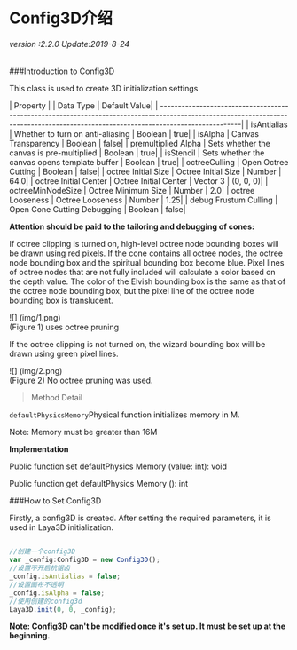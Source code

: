 # 	Config3D介绍

###### *version :2.2.0  Update:2019-8-24*

###Introduction to Config3D

This class is used to create 3D initialization settings

| Property | | Data Type | Default Value|
| -----------------------------------------------------------------------------------------------------------------------------------------------------------------------------------|
| isAntialias | Whether to turn on anti-aliasing | Boolean | true|
| isAlpha | Canvas Transparency | Boolean | false|
| premultiplied Alpha | Sets whether the canvas is pre-multiplied | Boolean | true|
| isStencil | Sets whether the canvas opens template buffer | Boolean | true|
| octreeCulling | Open Octree Cutting | Boolean | false|
| octree Initial Size | Octree Initial Size | Number | 64.0|
| octree Initial Center | Octree Initial Center | Vector 3 | (0, 0, 0)|
| octreeMinNodeSize | Octree Minimum Size | Number | 2.0|
| octree Looseness | Octree Looseness | Number | 1.25|
| debug Frustum Culling | Open Cone Cutting Debugging | Boolean | false|

**Attention should be paid to the tailoring and debugging of cones:**

If octree clipping is turned on, high-level octree node bounding boxes will be drawn using red pixels. If the cone contains all octree nodes, the octree node bounding box and the spiritual bounding box become blue. Pixel lines of octree nodes that are not fully included will calculate a color based on the depth value. The color of the Elvish bounding box is the same as that of the octree node bounding box, but the pixel line of the octree node bounding box is translucent.

![] (img/1.png)<br> (Figure 1) uses octree pruning

If the octree clipping is not turned on, the wizard bounding box will be drawn using green pixel lines.

![] (img/2.png)<br> (Figure 2) No octree pruning was used.

> Method Detail


 `defaultPhysicsMemory`Physical function initializes memory in M.

Note: Memory must be greater than 16M

​**Implementation**

Public function set defaultPhysics Memory (value: int): void

Public function get defaultPhysics Memory (): int



###How to Set Config3D

Firstly, a config3D is created. After setting the required parameters, it is used in Laya3D initialization.


```typescript

//创建一个config3D
var _config:Config3D = new Config3D();
//设置不开启抗锯齿
_config.isAntialias = false;
//设置画布不透明
_config.isAlpha = false;
//使用创建的config3d
Laya3D.init(0, 0, _config);
```


**Note: Config3D can't be modified once it's set up. It must be set up at the beginning.**